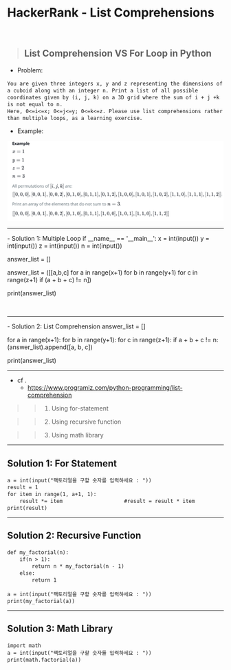 # HackerRank - List Comprehensions
<br>

> ## List Comprehension VS For Loop in Python

- Problem:
```
You are given three integers x, y and z representing the dimensions of a cuboid along with an integer n. Print a list of all possible coordinates given by (i, j, k) on a 3D grid where the sum of i + j +k is not equal to n. 
Here, 0<=i<=x; 0<=j<=y; 0<=k<=z. Please use list comprehensions rather than multiple loops, as a learning exercise.
```

- Example:
<img src="./HackerRank-List_Comprehension.png">
<br>
<hr>
- Solution 1: Multiple Loop
if __name__ == '__main__':
    x = int(input())
    y = int(input())
    z = int(input())
    n = int(input())

answer_list = []

answer_list = ([[a,b,c] for a in range(x+1) for b in range(y+1) for c in range(z+1) if (a + b + c) != n])

print(answer_list)

<br>
<hr>
- Solution 2: List Comprehension
answer_list = []

for a in range(x+1):
    for b in range(y+1):
        for c in range(z+1):
            if a + b + c != n:
                (answer_list).append([a, b, c])

print(answer_list)
<br>
<hr>

- cf .
    - https://www.programiz.com/python-programming/list-comprehension







>> 1. Using for-statement 

>> 2. Using recursive function

>> 3. Using math library

---
## Solution 1: For Statement
```
a = int(input("팩토리얼을 구할 숫자를 입력하세요 : ")) 
result = 1 
for item in range(1, a+1, 1): 
    result *= item                    #result = result * item 
print(result)
```
---
## Solution 2: Recursive Function
```
def my_factorial(n): 
    if(n > 1): 
        return n * my_factorial(n - 1) 
    else: 
        return 1 

a = int(input("팩토리얼을 구할 숫자를 입력하세요 : ")) 
print(my_factorial(a))
```
---
## Solution 3: Math Library
```
import math 
a = int(input("팩토리얼을 구할 숫자를 입력하세요 : ")) 
print(math.factorial(a))
```
